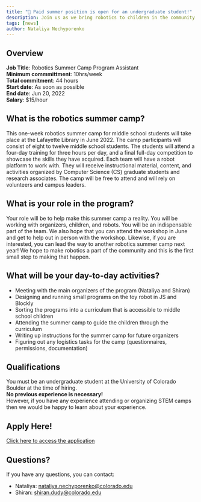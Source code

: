 ```yaml
---
title: "📢 Paid summer position is open for an undergraduate student!"
description: Join us as we bring robotics to children in the community!
tags: [news]
author: Nataliya Nechyporenko
---
```


## Overview
**Job Title**: Robotics Summer Camp Program Assistant  
**Minimum commmittment**: 10hrs/week  
**Total commitment**: 44 hours  
**Start date**: As soon as possible  
**End date**: Jun 20, 2022  
**Salary**: $15/hour  

## What is the robotics summer camp?
This one-week robotics summer camp for middle school students will take place at the Lafayette Library in June 2022. The camp participants will consist of eight to twelve middle school students. The students will attend a four-day training for three hours per day, and a final full-day competition to showcase the skills they have acquired. Each team will have a robot platform to work with. They will receive instructional material, content, and activities organized by Computer Science (CS) graduate students and research associates. The camp will be free to attend and will rely on volunteers and campus leaders.

## What is your role in the program?
Your role will be to help make this summer camp a reality. You will be working with organizers, children, and robots. You will be an indispensable part of the team. We also hope that you can attend the workshop in June and get to help out in person with the workshop. Likewise, if you are interested, you can lead the way to another robotics summer camp next year! We hope to make robotics a part of the community and this is the first small step to making that happen.

## What will be your day-to-day activities?
- Meeting with the main organizers of the program (Nataliya and Shiran)
- Designing and running small programs on the toy robot in JS and Blockly
- Sorting the programs into a curriculum that is accessible to middle school children
- Attending the summer camp to guide the children through the curriculum
- Writing up instructions for the summer camp for future organizers
- Figuring out any logistics tasks for the camp (questionnaires, permissions, documentation)

## Qualifications
You must be an undergraduate student at the University of Colorado Boulder at the time of hiring.  
**No previous experience is necessary!**  
However, if you have any experience attending or organizing STEM camps then we would be happy to learn about your experience.  

## Apply Here!
[Click here to access the application](https://forms.gle/8mht4yF8epjwtquo7)

## Questions?
If you have any questions, you can contact:  
- Nataliya: nataliya.nechyporenko@colorado.edu
- Shiran: shiran.dudy@colorado.edu 